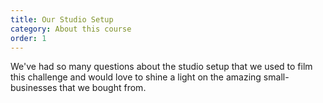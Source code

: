 ```yaml
---
title: Our Studio Setup
category: About this course
order: 1
---
```


We've had so many questions about the studio setup that we used to film this challenge and would love to shine a light on the amazing small-businesses that we bought from.&nbsp;

&nbsp;